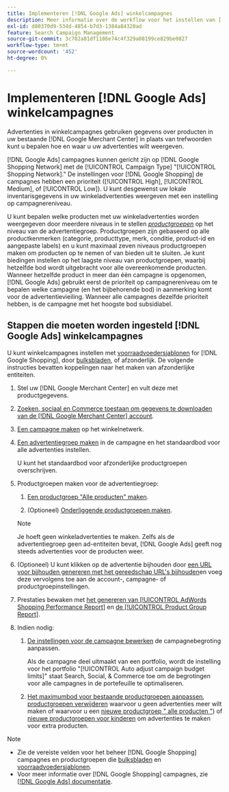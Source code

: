 ```yaml
---
title: Implementeren [!DNL Google Ads] winkelcampagnes
description: Meer informatie over de workflow voor het instellen van [!DNL Google Ads] winkelcampagnes.
exl-id: d80370d9-534d-4854-b7d3-1384a84320ad
feature: Search Campaign Management
source-git-commit: 3c702a01df1186e74c4f329a08199ce829be0827
workflow-type: tm+mt
source-wordcount: '452'
ht-degree: 0%

---
```


# Implementeren [!DNL Google Ads] winkelcampagnes

Advertenties in winkelcampagnes gebruiken gegevens over producten in uw bestaande [!DNL Google Merchant Center] in plaats van trefwoorden kunt u bepalen hoe en waar u uw advertenties wilt weergeven.

[!DNL Google Ads] campagnes kunnen gericht zijn op [!DNL Google Shopping Network] met de [!UICONTROL Campaign Type] &quot;[!UICONTROL Shopping Network].&quot; De instellingen voor [!DNL Google Shopping] de campagnes hebben een prioriteit ([!UICONTROL High], [!UICONTROL Medium], of [!UICONTROL Low]). U kunt desgewenst uw lokale inventarisgegevens in uw winkeladvertenties weergeven met een instelling op campagnereniveau.

U kunt bepalen welke producten met uw winkeladvertenties worden weergegeven door meerdere niveaus in te stellen *[productgroepen](/help/search-social-commerce/campaign-management/campaigns/product-group-about.md)* op het niveau van de advertentiegroep. Productgroepen zijn gebaseerd op alle productkenmerken (categorie, producttype, merk, conditie, product-id en aangepaste labels) en u kunt maximaal zeven niveaus productgroepen maken om producten op te nemen of van bieden uit te sluiten. Je kunt biedingen instellen op het laagste niveau van productgroepen, waarbij hetzelfde bod wordt uitgebracht voor alle overeenkomende producten. Wanneer hetzelfde product in meer dan één campagne is opgenomen, [!DNL Google Ads] gebruikt eerst de prioriteit op campagnereniveau om te bepalen welke campagne (en het bijbehorende bod) in aanmerking komt voor de advertentievieiling. Wanneer alle campagnes dezelfde prioriteit hebben, is de campagne met het hoogste bod subsidiabel.

## Stappen die moeten worden ingesteld [!DNL Google Ads] winkelcampagnes

U kunt winkelcampagnes instellen met [voorraadvoedersjablonen](/help/search-social-commerce/campaign-management/inventory-feeds/inventory-feeds-about.md) for [!DNL Google Shopping], door [bulksbladen](/help/search-social-commerce/campaign-management/bulksheets/bulksheet-about.md), of afzonderlijk. De volgende instructies bevatten koppelingen naar het maken van afzonderlijke entiteiten.

1. Stel uw [!DNL Google Merchant Center] en vult deze met productgegevens.

1. [Zoeken, sociaal en Commerce toestaan om gegevens te downloaden van de [!DNL Google Merchant Center] account](/help/search-social-commerce/campaign-management/accounts/merchant-account-manage.md).

1. [Een campagne maken](/help/search-social-commerce/campaign-management/campaigns/campaign-manage.md) op het winkelnetwerk.

1. [Een advertentiegroep maken](/help/search-social-commerce/campaign-management/campaigns/ad-group-manage.md) in de campagne en het standaardbod voor alle advertenties instellen.

   U kunt het standaardbod voor afzonderlijke productgroepen overschrijven.

1. Productgroepen maken voor de advertentiegroep:

   1. [Een productgroep &quot;Alle producten&quot; maken](/help/search-social-commerce/campaign-management/campaigns/product-group-manage.md).

   1. (Optioneel) [Onderliggende productgroepen maken](/help/search-social-commerce/campaign-management/campaigns/product-group-manage.md).

   >[!NOTE]
   >Je hoeft geen winkeladvertenties te maken. Zelfs als de advertentiegroep geen ad-entiteiten bevat, [!DNL Google Ads] geeft nog steeds advertenties voor de producten weer.

1. (Optioneel) U kunt klikken op de advertentie bijhouden door [een URL voor bijhouden genereren met het gereedschap URL&#39;s bijhouden](/help/search-social-commerce/tools/click-tracking-url-generate.md)en voeg deze vervolgens toe aan de account-, campagne- of productgroepinstellingen.

1. Prestaties bewaken met [het genereren van [!UICONTROL AdWords Shopping Performance Report]](/help/search-social-commerce/reports/management/specialty/specialty-report-generate.md) en [de [!UICONTROL Product Group Report]](/help/search-social-commerce/reports/management/basic-advanced/basic-advanced-report-generate.md).

1. Indien nodig:

   1. [De instellingen voor de campagne bewerken](/help/search-social-commerce/campaign-management/campaigns/campaign-manage.md) de campagnebegroting aanpassen.

      Als de campagne deel uitmaakt van een portfolio, wordt de instelling voor het portfolio &quot;[!UICONTROL Auto adjust campaign budget limits]&quot; staat Search, Social, &amp; Commerce toe om de begrotingen voor alle campagnes in de portefeuille te optimaliseren.

   1. [Het maximumbod voor bestaande productgroepen aanpassen](/help/search-social-commerce/campaign-management/campaigns/product-group-manage.md), [productgroepen verwijderen](/help/search-social-commerce/campaign-management/campaigns/product-group-manage.md) waarvoor u geen advertenties meer wilt maken of waarvoor u een [nieuwe productgroep &quot; alle producten &quot;](/help/search-social-commerce/campaign-management/campaigns/product-group-manage.md)) of [nieuwe productgroepen voor kinderen](/help/search-social-commerce/campaign-management/campaigns/product-group-manage.md) om advertenties te maken voor extra producten.

>[!NOTE]
>
>* Zie de vereiste velden voor het beheer [!DNL Google Shopping] campagnes en productgroepen die [bulksbladen](/help/search-social-commerce/campaign-management/bulksheets/bulksheet-data-formats/bulksheet-data-google.md) en [voorraadvoedersjablonen](/help/search-social-commerce/campaign-management/inventory-feeds/ad-templates/template-google-shopping.md).
>* Voor meer informatie over [!DNL Google Shopping] campagnes, zie [[!DNL Google Ads] documentatie](https://support.google.com/google-ads/answer/2454022).
